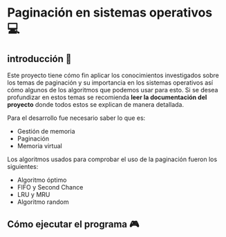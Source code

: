 # Paginación en sistemas operativos :computer: 


## introducción :closed_book:
Este proyecto tiene cómo fin aplicar los conocimientos investigados sobre los temas de paginación y su importancia en los sistemas operativos así cómo algunos de los algoritmos que podemos usar para esto.
Si se desea profundizar en estos temas se recomienda **leer la documentación del proyecto** donde todos estos se explican de manera detallada.

Para el desarrollo fue necesario saber lo que es:
- Gestión de memoria
- Paginación
- Memoria virtual

Los algoritmos usados para comprobar el uso de la paginación fueron los siguientes:
- Algoritmo óptimo
- FIFO y Second Chance
- LRU y MRU
- Algoritmo random

## Cómo ejecutar el programa :video_game:





